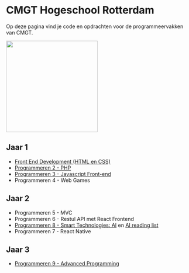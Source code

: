 # CMGT Hogeschool Rotterdam

Op deze pagina vind je code en opdrachten voor de programmeervakken van CMGT.

<img width="250" src="https://cmgt.hr.nl/images/cmgt_logo.webp">

## Jaar 1

- [Front End Development (HTML en CSS)](https://github.com/HR-CMGT/frontend-2022-2023)
- [Programmeren 2 - PHP](https://github.com/HR-CMGT/PRG02-2022-2023)
- [Programmeren 3 - Javascript Front-end](https://github.com/HR-CMGT/PRG03-2022-2023)
- Programmeren 4 - Web Games

## Jaar 2

- Programmeren 5 - MVC
- Programmeren 6 - Restul API met React Frontend
- [Programmeren 8 - Smart Technologies: AI](https://github.com/HR-CMGT/PRG08-2022-2023) en [AI reading list](https://github.com/HR-CMGT/Javascript-Machine-Learning)
- Programmeren 7 - React Native

## Jaar 3

- [Programmeren 9 - Advanced Programming](https://github.com/HR-CMGT/PRG09)
